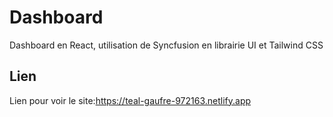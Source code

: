 # Dashboard

Dashboard en React, utilisation de Syncfusion en librairie UI et Tailwind CSS 

## Lien 

Lien pour voir le site:https://teal-gaufre-972163.netlify.app